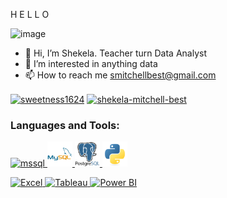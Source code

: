 H   E   L   L   O

![image](https://github.com/SMB116/SMB116/assets/124625985/d3acc9d9-9d76-41a3-8763-01d46e4daabf)


- 👋 Hi, I’m Shekela. Teacher turn Data Analyst 
- 👀 I’m interested in anything data
- 📫 How to reach me smitchellbest@gmail.com

<p align="left">
<a href="https://twitter.com/sweetness1624" target="blank"><img align="center" src="https://raw.githubusercontent.com/rahuldkjain/github-profile-readme-generator/master/src/images/icons/Social/twitter.svg" alt="sweetness1624" height="30" width="40" /></a>
<a href="https://linkedin.com/in/shekela-mitchell-best" target="blank"><img align="center" src="https://raw.githubusercontent.com/rahuldkjain/github-profile-readme-generator/master/src/images/icons/Social/linked-in-alt.svg" alt="shekela-mitchell-best" height="30" width="40" /></a>
</p>

<h3 align="left">Languages and Tools:</h3>
<p align="left"> <a href="https://www.microsoft.com/en-us/sql-server" target="_blank" rel="noreferrer"> <img src="https://www.svgrepo.com/show/303229/microsoft-sql-server-logo.svg" alt="mssql" width="40" height="40"/> </a> <a href="https://www.mysql.com/" target="_blank" rel="noreferrer"> <img src="https://raw.githubusercontent.com/devicons/devicon/master/icons/mysql/mysql-original-wordmark.svg" alt="mysql" width="40" height="40"/> </a> <a href="https://www.postgresql.org" target="_blank" rel="noreferrer"> <img src="https://raw.githubusercontent.com/devicons/devicon/master/icons/postgresql/postgresql-original-wordmark.svg" alt="postgresql" width="40" height="40"/> </a> <a href="https://www.python.org" target="_blank" rel="noreferrer"> <img src="https://raw.githubusercontent.com/devicons/devicon/master/icons/python/python-original.svg" alt="python" width="40" height="40"/> </a> </p>
<p align="left">
  <a href="https://www.microsoft.com/en-us/microsoft-365/excel" target="_blank" rel="noopener noreferrer">
    <img src="https://raw.githubusercontent.com/simple-icons/simple-icons/develop/icons/microsoftexcel.svg" alt="Excel" width="40" height="40"/>
  </a>
  <a href="https://www.tableau.com/" target="_blank" rel="noopener noreferrer">
    <img src="https://raw.githubusercontent.com/simple-icons/simple-icons/develop/icons/tableau.svg" alt="Tableau" width="40" height="40"/>
  </a>
  <a href="https://powerbi.microsoft.com/" target="_blank" rel="noopener noreferrer">
    <img src="https://raw.githubusercontent.com/simple-icons/simple-icons/develop/icons/powerbi.svg" alt="Power BI" width="40" height="40"/>
  </a>
</p>

<!---
SMB116/SMB116 is a ✨ special ✨ repository because its `README.md` (this file) appears on your GitHub profile.
You can click the Preview link to take a look at your changes.
--->
